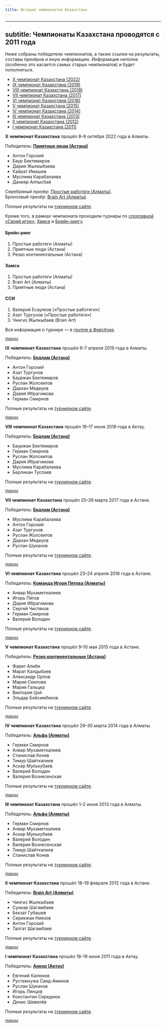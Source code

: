 ```yaml
---
title: История чемпионатов Казахстана
---
```


---
subtitle: Чемпионаты Казахстана проводятся с 2011 года
---

Ниже собраны победители чемпионатов, а также ссылки на результаты, составы призёров и иную информацию. Информация неполна (особенно это касается самых старых чемпионатов) и будет пополняться.<a name="atop"></a>

- [X чемпионат Казахстана (2022)](#10)
- [IX чемпионат Казахстана (2019)](#9)
- [VIII чемпионат Казахстана (2018)](#8)
- [VII чемпионат Казахстана (2017)](#7)
- [VI чемпионат Казахстана (2016)](#6)
- [V чемпионат Казахстана (2015)](#5)
- [IV чемпионат Казахстана (2014)](#4)
- [III чемпионат Казахстана (2013)](#3)
- [II чемпионат Казахстана (2012)](#2)
- [I чемпионат Казахстана (2011)](#1)

**X чемпионат Казахстана** прошёл 8–9 октября 2022 года в Алматы.<a name="10"></a>

Победитель: **[Приятные люди (Астана)](https://rating.chgk.info/team/76272)**
- Антон Горский
- Баур Бектемиров
- Дария Жылкыбаева
- Кайрат Имашев
- Муслима Карабалаева
- Данияр Алпысбай 

Серебряный призёр: [Простые работяги (Алматы)](https://rating.chgk.info/team/88108).
<br>
Бронзовый призёр: [Brain Art (Алматы)](https://rating.chgk.info/team/27684).

Полные результаты на [турнирном сайте](https://rating.chgk.info/tournament/8555).

Кроме того, в рамках чемпионата проходили турниры по [спортивной «Своей игре»](#ssi2022), [Хамсе](#hamsa2022) и [Брейн-рингу](#br2022).

#### Брейн-ринг <a name="br2022"></a>

1. Простые работяги (Алматы)
2. Приятные люди (Астана)
3. Резко континентальные (Астана)

#### Хамса <a name="hamsa2022"></a>

1. Простые работяги (Алматы)
2. Brain Art (Алматы)
3. Приятные люди (Астана)

#### ССИ <a name="ssi2022"></a>

1. Валерий Есаулков («Простые работяги»)
2. Азат Тургунов («Простые работяги»)
3. Чингиз Жылкыбаев (Brain Art)

Вся информация о турнире — в [группе в Фейсбуке](https://www.facebook.com/groups/425152901558386).

<small>*[Наверх](#atop)*</small>

**IX чемпионат Казахстана** прошёл 6–7 апреля 2019 года в Алматы.<a name="9"></a>

Победитель: **[Бедлам (Астана)](https://rating.chgk.info/team/41492)**
- Антон Горский
- Азат Тургунов
- Бауржан Бектемиров
- Руслан Жолсеитов
- Дархан Медеуов
- Дария Ибрагимова
- Герман Смирнов

Полные результаты на [турнирном сайте](https://rating.chgk.info/tournament/5487).

<small>*[Наверх](#atop)*</small>

**VIII чемпионат Казахстана** прошёл 16–17 июня 2018 года в Актау.<a name="8"></a>

Победитель: **[Бедлам (Астана)](https://rating.chgk.info/team/41492)**
- Бауржан Бектемиров
- Герман Смирнов
- Руслан Жолсеитов
- Дария Ибрагимова
- Муслима Карабалаева
- Берликан Туспаев

Полные результаты на [турнирном сайте](https://rating.chgk.info/tournament/5049). 

<small>*[Наверх](#atop)*</small>

**VII чемпионат Казахстана** прошёл 25–26 марта 2017 года в Астане.<a name="7"></a>

Победитель: **[Бедлам (Астана)](https://rating.chgk.info/team/41492)**
- Муслима Карабалаева
- Антон Горский
- Азат Тургунов
- Руслан Жолсеитов
- Дархан Медеуов
- Руслан Шуканов

Полные результаты на [турнирном сайте](https://rating.chgk.info/tournament/4235). 

<small>*[Наверх](#atop)*</small>

**VI чемпионат Казахстана** прошёл 23–24 апреля 2016 года в Астане.<a name="6"></a>

Победитель: **[Команда Игоря Пятова (Алматы)](https://rating.chgk.info/team/49225)**
- Анвар Мухаметкалиев
- Игорь Пятов
- Дария Ибрагимова
- Сергей Чистяков
- Герман Смирнов
- Валерий Володин

Полные результаты на [турнирном сайте](https://rating.chgk.info/tournament/3790). 

<small>*[Наверх](#atop)*</small>

**V чемпионат Казахстана** прошёл 9–10 мая 2015 года в Астане.<a name="5"></a>

Победитель: **[Резко континентальные (Астана)](https://rating.chgk.info/team/42100)**
- Фарит Алиби
- Марат Калдыбаев
- Александр Орлов
- Мария Сеилова
- Мария Гальцер
- Виктория Цой
- Эльдар Бейсимбеков

Полные результаты на [турнирном сайте](https://rating.chgk.info/tournament/3291). 

<small>*[Наверх](#atop)*</small>

**IV чемпионат Казахстана** прошёл 29–30 марта 2014 года в Алматы.<a name="4"></a>

Победитель: **[Альфа (Алматы)](https://rating.chgk.info/team/27683)**
- Герман Смирнов
- Анвар Мухаметкалиев
- Станислав Конев
- Тимур Шайткалиев
- Аскар Мулькубаев
- Валерий Володин
- Валерия Вознесенская

Полные результаты на [турнирном сайте](https://rating.chgk.info/tournament/2848). 

<small>*[Наверх](#atop)*</small>

**III чемпионат Казахстана** прошёл 1–2 июня 2013 года в Алматы.<a name="3"></a>

Победитель: **[Альфа (Алматы)](https://rating.chgk.info/team/27683)**
- Герман Смирнов
- Анвар Мухаметкалиев
- Аскар Мулькубаев
- Валерий Володин
- Валерия Вознесенская
- Тимур Шайткалиев
- Станислав Конев

Полные результаты на [турнирном сайте](https://rating.chgk.info/tournament/2414). 

<small>*[Наверх](#atop)*</small>

**II чемпионат Казахстана** прошёл 18–19 февраля 2012 года в Астане.<a name="2"></a>

Победитель: **[Brain Art (Алматы)](https://rating.chgk.info/team/27684)**
- Чингиз Жылкыбаев
- Сункар Шагамбаев
- Бекзат Губашев
- Серикжан Ниязов
- Антон Горский
- Талгат Шагамбаев

Полные результаты на [турнирном сайте](https://rating.chgk.info/tournament/2015). 

<small>*[Наверх](#atop)*</small>

**I чемпионат Казахстана** прошёл 18–19 июня 2011 года в Актау.<a name="1"></a>

Победитель: **[Анкор (Актау)](https://rating.chgk.info/team/39765)**
- Евгений Калюков
- Рустамхужа Саид-Аминов
- Руслан Шуканов
- Игорь Линцов
- Константин Середнюк
- Денис Шевелёв

Полные результаты на [турнирном сайте](https://rating.chgk.info/tournament/1874).

<small>*[Наверх](#atop)*</small>
